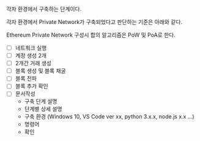 각자 환경에서 구축하는 단계이다. 

각자 환경에서 Private Network가 구축되었다고 판단하는 기준은 아래와 같다. 

Ethereum Private Network 구성시 합의 알고리즘은 PoW 및 PoA로 한다.

- [ ] 네트워크 실행
- [ ] 계정 생성 2개
- [ ] 2개간 거래 생성
- [ ] 블록 생성 및 블록 채굴
- [ ] 블록 전파
- [ ] 블록 추가 확인
- [ ] 문서작성
  - 구축 단계 설명
  - 단계별 상세 설명
  - 구축 환경 
  (Windows 10, VS Code ver xx, python 3.x.x, node.js x.x ...)
  - 명령어
  - 확인
